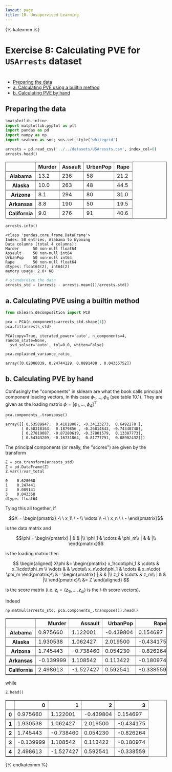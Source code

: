 ```yaml
---
layout: page
title: 10. Unsupervised Learning
---
```


{% katexmm %}

# Exercise 8: Calculating PVE for `USArrests` dataset

<h1><span class="tocSkip"></span></h1>
<div class="toc"><ul class="toc-item"><li><span><a href="#preparing-the-data" data-toc-modified-id="Preparing-the-data-1">Preparing the data</a></span></li><li><span><a href="#a-calculating-pve-using-a-builtin-method" data-toc-modified-id="a.-Calculating-PVE-using-a-builtin-method-2">a. Calculating PVE using a builtin method</a></span></li><li><span><a href="#b-calculating-pve-by-hand" data-toc-modified-id="b.-Calculating-PVE-by-hand-3">b. Calculating PVE by hand</a></span></li></ul></div>

## Preparing the data


```python
%matplotlib inline
import matplotlib.pyplot as plt
import pandas as pd
import numpy as np
import seaborn as sns; sns.set_style('whitegrid')
```


```python
arrests = pd.read_csv('../../datasets/USAressts.csv', index_col=0)
arrests.head()
```




<div>
<style scoped>
    .dataframe tbody tr th:only-of-type {
        vertical-align: middle;
    }

    .dataframe tbody tr th {
        vertical-align: top;
    }

    .dataframe thead th {
        text-align: right;
    }
</style>
<table border="1" class="dataframe">
  <thead>
    <tr style="text-align: right;">
      <th></th>
      <th>Murder</th>
      <th>Assault</th>
      <th>UrbanPop</th>
      <th>Rape</th>
    </tr>
  </thead>
  <tbody>
    <tr>
      <th>Alabama</th>
      <td>13.2</td>
      <td>236</td>
      <td>58</td>
      <td>21.2</td>
    </tr>
    <tr>
      <th>Alaska</th>
      <td>10.0</td>
      <td>263</td>
      <td>48</td>
      <td>44.5</td>
    </tr>
    <tr>
      <th>Arizona</th>
      <td>8.1</td>
      <td>294</td>
      <td>80</td>
      <td>31.0</td>
    </tr>
    <tr>
      <th>Arkansas</th>
      <td>8.8</td>
      <td>190</td>
      <td>50</td>
      <td>19.5</td>
    </tr>
    <tr>
      <th>California</th>
      <td>9.0</td>
      <td>276</td>
      <td>91</td>
      <td>40.6</td>
    </tr>
  </tbody>
</table>
</div>




```python
arrests.info()
```

    <class 'pandas.core.frame.DataFrame'>
    Index: 50 entries, Alabama to Wyoming
    Data columns (total 4 columns):
    Murder      50 non-null float64
    Assault     50 non-null int64
    UrbanPop    50 non-null int64
    Rape        50 non-null float64
    dtypes: float64(2), int64(2)
    memory usage: 2.0+ KB



```python
# standardize the data
arrests_std = (arrests - arrests.mean())/arrests.std()
```

## a. Calculating PVE using a builtin method


```python
from sklearn.decomposition import PCA

pca = PCA(n_components=arrests_std.shape[1])
pca.fit(arrests_std)
```




    PCA(copy=True, iterated_power='auto', n_components=4, random_state=None,
      svd_solver='auto', tol=0.0, whiten=False)




```python
pca.explained_variance_ratio_
```




    array([0.62006039, 0.24744129, 0.0891408 , 0.04335752])



## b. Calculating PVE by hand

Confusingly the "components" in sklearn are what the book calls principal component loading vectors, in this case $\phi_1, \dots, \phi_4$ (see table 10.1). They are given as the loading matrix $\phi = [\phi_1, \dots, \phi_4]^\top$


```python
pca.components_.transpose()
```




    array([[ 0.53589947,  0.41818087, -0.34123273,  0.6492278 ],
           [ 0.58318363,  0.1879856 , -0.26814843, -0.74340748],
           [ 0.27819087, -0.87280619, -0.37801579,  0.13387773],
           [ 0.54343209, -0.16731864,  0.81777791,  0.08902432]])



The principal components (or really, the "scores") are given by the transform


```python
Z = pca.transform(arrests_std)
Z = pd.DataFrame(Z)
Z.var()/var_total
```




    0    0.620060
    1    0.247441
    2    0.089141
    3    0.043358
    dtype: float64



Tying this all together, if 

$$X = \begin{pmatrix} -\ \  x_1\ \  - \\ \vdots \\ -\ \  x_n \ \ - \end{pmatrix}$$

is the data matrix and

$$\phi = \begin{pmatrix} | &  & |\\
                         \phi_1 & \cdots & \phi_m\\
                         | &  & |\\ \end{pmatrix}$$
                         
is the loading matrix then

$$
\begin{aligned}
X\phi &= \begin{pmatrix} x_1\cdot\phi_1 & \cdots & x_1\cdot\phi_m \\
                         \vdots & & \vdots\\
                         x_n\cdot\phi_1 & \cdots & x_n\cdot \phi_m
         \end{pmatrix}\\
      &= \begin{pmatrix} | &  & |\\
                         z_1 & \cdots & z_m\\
                         | &  & |\\
         \end{pmatrix}\\
      &= Z
\end{aligned}
$$

is the score matrix (i.e. $z_i = (z_{1i}, \dots, z_{ni})$ is the $i$-th score vectors). 

Indeed


```python
np.matmul(arrests_std, pca.components_.transpose()).head()
```




<div>
<style scoped>
    .dataframe tbody tr th:only-of-type {
        vertical-align: middle;
    }

    .dataframe tbody tr th {
        vertical-align: top;
    }

    .dataframe thead th {
        text-align: right;
    }
</style>
<table border="1" class="dataframe">
  <thead>
    <tr style="text-align: right;">
      <th></th>
      <th>Murder</th>
      <th>Assault</th>
      <th>UrbanPop</th>
      <th>Rape</th>
    </tr>
  </thead>
  <tbody>
    <tr>
      <th>Alabama</th>
      <td>0.975660</td>
      <td>1.122001</td>
      <td>-0.439804</td>
      <td>0.154697</td>
    </tr>
    <tr>
      <th>Alaska</th>
      <td>1.930538</td>
      <td>1.062427</td>
      <td>2.019500</td>
      <td>-0.434175</td>
    </tr>
    <tr>
      <th>Arizona</th>
      <td>1.745443</td>
      <td>-0.738460</td>
      <td>0.054230</td>
      <td>-0.826264</td>
    </tr>
    <tr>
      <th>Arkansas</th>
      <td>-0.139999</td>
      <td>1.108542</td>
      <td>0.113422</td>
      <td>-0.180974</td>
    </tr>
    <tr>
      <th>California</th>
      <td>2.498613</td>
      <td>-1.527427</td>
      <td>0.592541</td>
      <td>-0.338559</td>
    </tr>
  </tbody>
</table>
</div>



while


```python
Z.head()
```




<div>
<style scoped>
    .dataframe tbody tr th:only-of-type {
        vertical-align: middle;
    }

    .dataframe tbody tr th {
        vertical-align: top;
    }

    .dataframe thead th {
        text-align: right;
    }
</style>
<table border="1" class="dataframe">
  <thead>
    <tr style="text-align: right;">
      <th></th>
      <th>0</th>
      <th>1</th>
      <th>2</th>
      <th>3</th>
    </tr>
  </thead>
  <tbody>
    <tr>
      <th>0</th>
      <td>0.975660</td>
      <td>1.122001</td>
      <td>-0.439804</td>
      <td>0.154697</td>
    </tr>
    <tr>
      <th>1</th>
      <td>1.930538</td>
      <td>1.062427</td>
      <td>2.019500</td>
      <td>-0.434175</td>
    </tr>
    <tr>
      <th>2</th>
      <td>1.745443</td>
      <td>-0.738460</td>
      <td>0.054230</td>
      <td>-0.826264</td>
    </tr>
    <tr>
      <th>3</th>
      <td>-0.139999</td>
      <td>1.108542</td>
      <td>0.113422</td>
      <td>-0.180974</td>
    </tr>
    <tr>
      <th>4</th>
      <td>2.498613</td>
      <td>-1.527427</td>
      <td>0.592541</td>
      <td>-0.338559</td>
    </tr>
  </tbody>
</table>
</div>

{% endkatexmm %}
